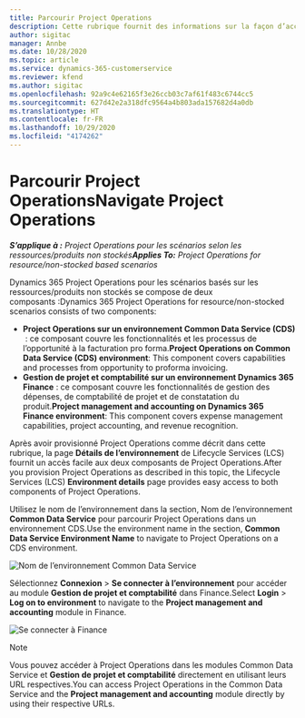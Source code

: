 ```yaml
---
title: Parcourir Project Operations
description: Cette rubrique fournit des informations sur la façon d’accéder à Project Operations à partir de Lifecycle Services.
author: sigitac
manager: Annbe
ms.date: 10/28/2020
ms.topic: article
ms.service: dynamics-365-customerservice
ms.reviewer: kfend
ms.author: sigitac
ms.openlocfilehash: 92a9c4e62165f3e26ccb03c7af61f483c6744cc5
ms.sourcegitcommit: 627d42e2a318dfc9564a4b803ada157682d4a0db
ms.translationtype: HT
ms.contentlocale: fr-FR
ms.lasthandoff: 10/29/2020
ms.locfileid: "4174262"
---
```

# <a name="navigate-project-operations"></a><span data-ttu-id="29feb-103">Parcourir Project Operations</span><span class="sxs-lookup"><span data-stu-id="29feb-103">Navigate Project Operations</span></span>

<span data-ttu-id="29feb-104">_**S’applique à :** Project Operations pour les scénarios selon les ressources/produits non stockés_</span><span class="sxs-lookup"><span data-stu-id="29feb-104">_**Applies To:** Project Operations for resource/non-stocked based scenarios_</span></span>

<span data-ttu-id="29feb-105">Dynamics 365 Project Operations pour les scénarios basés sur les ressources/produits non stockés se compose de deux composants :</span><span class="sxs-lookup"><span data-stu-id="29feb-105">Dynamics 365 Project Operations for resource/non-stocked scenarios consists of two components:</span></span> 

 - <span data-ttu-id="29feb-106">**Project Operations sur un environnement Common Data Service (CDS)**  : ce composant couvre les fonctionnalités et les processus de l’opportunité à la facturation pro forma.</span><span class="sxs-lookup"><span data-stu-id="29feb-106">**Project Operations on Common Data Service (CDS) environment**: This component covers capabilities and processes from opportunity to proforma invoicing.</span></span> 
 - <span data-ttu-id="29feb-107">**Gestion de projet et comptabilité sur un environnement Dynamics 365 Finance** : ce composant couvre les fonctionnalités de gestion des dépenses, de comptabilité de projet et de constatation du produit.</span><span class="sxs-lookup"><span data-stu-id="29feb-107">**Project management and accounting on Dynamics 365 Finance environment**: This component covers expense management capabilities, project accounting, and revenue recognition.</span></span> 

<span data-ttu-id="29feb-108">Après avoir provisionné Project Operations comme décrit dans cette rubrique, la page **Détails de l’environnement** de Lifecycle Services (LCS) fournit un accès facile aux deux composants de Project Operations.</span><span class="sxs-lookup"><span data-stu-id="29feb-108">After you provision Project Operations as described in this topic, the Lifecycle Services (LCS) **Environment details** page provides easy access to both components of Project Operations.</span></span>  

<span data-ttu-id="29feb-109">Utilisez le nom de l’environnement dans la section, Nom de l’environnement **Common Data Service** pour parcourir Project Operations dans un environnement CDS.</span><span class="sxs-lookup"><span data-stu-id="29feb-109">Use the environment name in the section, **Common Data Service Environment Name** to navigate to Project Operations on a CDS environment.</span></span> 

  ![Nom de l’environnement Common Data Service](./media/environment-name.PNG)

<span data-ttu-id="29feb-111">Sélectionnez **Connexion** > **Se connecter à l’environnement** pour accéder au module **Gestion de projet et comptabilité** dans Finance.</span><span class="sxs-lookup"><span data-stu-id="29feb-111">Select **Login** > **Log on to environment** to navigate to the **Project management and accounting** module in Finance.</span></span>  

   ![Se connecter à Finance](./media/environment-login.PNG)

> [!NOTE]
> <span data-ttu-id="29feb-113">Vous pouvez accéder à Project Operations dans les modules Common Data Service et **Gestion de projet et comptabilité** directement en utilisant leurs URL respectives.</span><span class="sxs-lookup"><span data-stu-id="29feb-113">You can access Project Operations in the Common Data Service and the **Project management and accounting** module directly by using their respective URLs.</span></span> 

